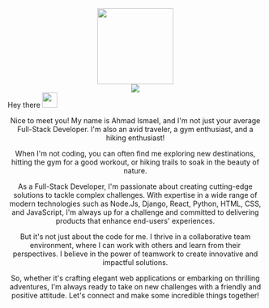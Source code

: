 <div id="header" align="center">
  <img src="https://media.giphy.com/media/vLlpbDafjgHystuJ0a/giphy.gif" width="150"/>
</div>
<div id="badges" align="center">
  <a href="https://www.linkedin.com/in/ahmad-ismael-601162244/">
<img src="https://img.shields.io/badge/LinkedIn-blue?logo=linkedin&logoColor=white&style=for-the-badge">
  </a>

</div>
  Hey there
  <img src="https://media.giphy.com/media/hvRJCLFzcasrR4ia7z/giphy.gif" width="30px"/>
</h1>
<div align="center">
  <p>Nice to meet you! My name is Ahmad Ismael, and I'm not just your average Full-Stack Developer. I'm also an avid traveler, a gym enthusiast, and a hiking enthusiast!

</p>
  <p>When I'm not coding, you can often find me exploring new destinations, hitting the gym for a good workout, or hiking trails to soak in the beauty of nature.</p>
  
  <p>As a Full-Stack Developer, I'm passionate about creating cutting-edge solutions to tackle complex challenges. With expertise in a wide range of modern technologies such as Node.Js, Django, React, Python, HTML, CSS, and JavaScript, I'm always up for a challenge and committed to delivering products that enhance end-users' experiences.

</p>
  
  <p>But it's not just about the code for me. I thrive in a collaborative team environment, where I can work with others and learn from their perspectives. I believe in the power of teamwork to create innovative and impactful solutions.

</p>
  
  <p>So, whether it's crafting elegant web applications or embarking on thrilling adventures, I'm always ready to take on new challenges with a friendly and positive attitude. Let's connect and make some incredible things together!



</p>
  </div>





  


